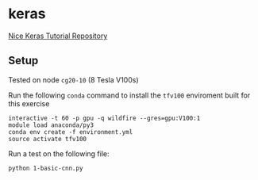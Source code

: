 keras
=====

[Nice Keras Tutorial Repository][0]

Setup
-----

Tested on node `cg20-10` (8 Tesla V100s)

Run the following `conda` command to install the `tfv100` enviroment
built for this exercise

    interactive -t 60 -p gpu -q wildfire --gres=gpu:V100:1
    module load anaconda/py3
    conda env create -f environment.yml
    source activate tfv100

Run a test on the following file:

    python 1-basic-cnn.py




[0]: https://github.com/buomsoo-kim/Easy-deep-learning-with-Keras

